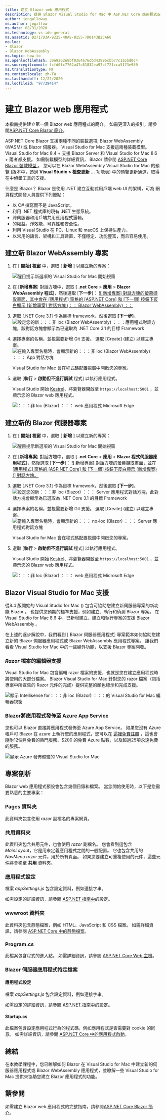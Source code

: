 ```yaml
---
title: 建立 Blazor web 應用程式
description: 提供 Blazor Visual Studio for Mac 中 ASP.NET Core 應用程式支援的相關資訊。
author: jongalloway
ms.author: jogallow
ms.date: 08/31/2020
ms.technology: vs-ide-general
ms.assetid: D2717D3A-9225-40A8-8155-7D0143B2CA60
no-loc:
- Blazor
- Blazor WebAssembly
ms.topic: how-to
ms.openlocfilehash: 30e9a62e8bf0364a76cbd43995cbb77c1a5bd0c4
ms.sourcegitcommit: fcfd0fc7702a47c81832ea97cf721cca5173e930
ms.translationtype: MT
ms.contentlocale: zh-TW
ms.lasthandoff: 12/22/2020
ms.locfileid: "97729414"
---
```

# <a name="create-no-locblazor-web-apps"></a>建立 Blazor web 應用程式

本指南提供建立第一個 Blazor web 應用程式的簡介。 如需更深入的指引，請參閱[ASP.NET Core Blazor 簡介](/aspnet/core/blazor/index)。

ASP.NET Core Blazor 支援兩種不同的裝載選項; Blazor WebAssembly (WASM) 或 Blazor 伺服器。 Visual Studio for Mac 支援這兩種裝載模型。 Visual Studio for Mac 8.4 + 支援 Blazor Server 和 Visual Studio for Mac 8.6 + 兩者都支援。 如需裝載模型的詳細資訊， Blazor 請參閱 [ASP.NET Core Blazor 裝載模型 ](/aspnet/core/blazor/hosting-models?view=aspnetcore-3.1&preserve-view=true)。 您可以在 Blazor WebAssembly Visual Studio for Mac 的預覽 (版本中，透過 **Visual Studio > 檢查更新 ...** 功能表) 中的預覽更新通道，取得在中偵錯工具的支援。

什麼是 Blazor？ Blazor 是使用 .NET 建立互動式用戶端 web UI 的架構，可為 網頁程式開發人員提供下列優點：

* 以 C# 撰寫而不是 JavaScript。
* 利用 .NET 程式庫的現有 .NET 生態系統。
* 跨伺服器和用戶端共用應用程式邏輯。
* 的權益。淨效能、可靠性和安全性。
* 利用 Visual Studio 在 PC、Linux 和 macOS 上保持生產力。
* 以常用的語言、架構和工具建置，不僅穩定、功能豐富，而且容易使用。

## <a name="create-a-new-no-locblazor-webassembly-project"></a>建立新 Blazor WebAssembly 專案
1. 在 [ **開始] 視窗** 中，選取 [ **新增** ] 以建立新的專案：

   ![醒目提示新選項的 Visual Studio for Mac 開始視窗](media/blazor-new-project.png)

1. 在 [**新增專案**] 對話方塊中，選取 [ **.net Core** > **應用** > **Blazor WebAssembly 程式**]，然後選取 [**下一步**]： [ ![ 新增專案] 對話方塊的螢幕擷取畫面，其中會在 [應用程式] 窗格的 [ASP.NET Core] 和 [下一個] 按鈕下反白顯示 [新增專案] 對話方塊 (：： Blazor WebAssembly) ：：](media/blazor-wasm-project-template.png)

1. 選取 [.NET Core 3.1] 作為目標 framework，然後選取 **[下一步]**。 
   ![設定您的新：：：非 loc (Blazor WebAssembly) ：：：應用程式對話方塊，該對話方塊會顯示為已選取為 .NET Core 3.1 的目標 Framework](media/blazor-wasm-select-target-framework.png)

1. 選擇專案的名稱，並視需要新增 Git 支援。 選取 [Create] \(建立\)  以建立專案。
    ![在輸入專案名稱時，會顯示新的：：：非 loc (Blazor WebAssembly) ：：： App 對話方塊](media/blazor-wasm-name-project.png)

   Visual Studio for Mac 會在程式碼配置視窗中開啟您的專案。

1. 選取 [**執行**  >  **啟動但不進行調試** 程式] 以執行應用程式。

   Visual Studio 開始 [Kestrel](/aspnet/core/fundamentals/servers/kestrel)、將瀏覽器開啟至 `https://localhost:5001` ，並顯示您的 Blazor web 應用程式。

   ![：：：非 loc (Blazor) ：：： web 應用程式 Microsoft Edge](media/blazor-new-app-in-edge.png)

## <a name="creating-a-new-no-locblazor-server-project"></a>建立新的 Blazor 伺服器專案

1. 在 [ **開始] 視窗** 中，選取 [ **新增** ] 以建立新的專案：

   ![醒目提示新選項的 Visual Studio for Mac 開始視窗](media/blazor-new-project.png)
1. 在 [**新增專案**] 對話方塊中，選取 [ **.net Core** > **應用** > **Blazor 程式伺服器應用程式**]，然後選取 [**下一步**]： [ ![ 新增專案] 對話方塊的螢幕擷取畫面，並在 [應用程式] 窗格的 [ASP.NET Core] 和 [下一個] 按鈕下反白顯示 [新增專案)  (] 對話方塊。](media/blazor-project-template.png)

1. 選取 [.NET Core 3.1] 作為目標 framework，然後選取 **[下一步]**。 
   ![設定您的新：：：非 loc (Blazor) ：：： Server 應用程式對話方塊，此對話方塊會顯示為已選取為 .NET Core 3.1 的目標 Framework](media/blazor-select-target-framework.png)

1. 選擇專案的名稱，並視需要新增 Git 支援。 選取 [Create] \(建立\)  以建立專案。
   ![當輸入專案名稱時，會顯示新的：：： no-loc (Blazor) ：：： Server 應用程式對話方塊](media/blazor-name-project.png)

   Visual Studio for Mac 會在程式碼配置視窗中開啟您的專案。
1. 選取 [**執行**  >  **啟動但不進行調試** 程式] 以執行應用程式。

   Visual Studio 開始 [Kestrel](/aspnet/core/fundamentals/servers/kestrel)、將瀏覽器開啟至 `https://localhost:5001` ，並顯示您的 Blazor web 應用程式。

   ![：：：非 loc (Blazor) ：：： web 應用程式 Microsoft Edge](media/blazor-new-app-in-edge.png)

## <a name="no-locblazor-support-in-visual-studio-for-mac"></a>Blazor Visual Studio for Mac 支援

從8.4 版開始的 Visual Studio for Mac () 包含可協助您建立新伺服器專案的新功能 Blazor 。 也提供您預期的標準支援，例如建立、執行和偵測 Blazor 專案。 在 Visual Studio for Mac 8.6 中，已新增建立、建立和執行專案的支援 Blazor WebAssembly 。

在上述的逐步解說中，我們看到 [ Blazor 伺服器應用程式] 專案範本如何協助您建立新的 Blazor 伺服器應用程式或 Blazor WebAssembly 應用程式專案。 讓我們看看 Visual Studio for Mac 中的一些額外功能，以支援 Blazor 專案開發。

### <a name="editor-support-for-razor-files"></a>*Razor* 檔案的編輯器支援
Visual Studio for Mac 包含編輯 razor 檔案的支援，也就是您在建立應用程式時將使用的大部分檔案。 Blazor Visual Studio for Mac 針對您的 razor 檔案（包括專案中所宣告的 Razor 元件的完成）提供完整的顏色標示和完成支援。

![顯示 Intellisense for：：：非 loc (Blazor) ：：：的 Visual Studio for Mac 編輯器視窗](media/blazor-intellisense.png)

### <a name="publishing-no-locblazor-applications-to-azure-app-service"></a>Blazor將應用程式發佈至 Azure App Service
您也可以 Blazor 直接將應用程式發佈至 Azure App Service。 如果您沒有 Azure 帳戶可 Blazor 在 azure 上執行您的應用程式，您可以在 [這裡免費註冊](https://azure.microsoft.com/free) ，這也會隨附12個月免費的熱門服務、$200 的免費 Azure 點數，以及超過25項永遠免費的服務。

![顯示 Azure 發佈體驗的 Visual Studio for Mac](media/blazor-azure-publish.png)

## <a name="project-anatomy"></a>專案剖析

Blazor web 應用程式預設會包含幾個目錄和檔案。 當您開始使用時，以下是您需要熟悉的主要專案：

### <a name="pages-folder"></a>Pages 資料夾

此資料夾包含使用 *razor* 副檔名的專案網頁。

### <a name="shared-folder"></a>共用資料夾

此資料夾包含共用元件，也會使用 *razor* 副檔名。 您會看到這包含 *MainLayout*，它是用來定義應用程式之間的一般配置。 它也包含共用的 *NavMenu razor* 元件，用於所有頁面。 如果您要建立可重複使用的元件，這些元件將會移至 **共用** 資料夾。

### <a name="app-settings"></a>應用程式設定

檔案 *appSettings.js* 包含設定資料，例如連接字串。

如需設定的詳細資訊，請參閱 [ASP.NET 指南中](/aspnet/core/fundamentals/configuration/index)的設定。

### <a name="wwwroot-folder"></a>wwwroot 資料夾

此資料夾包含靜態檔案，例如 HTML、JavaScript 和 CSS 檔案。 如需詳細資訊，請參閱 [ASP.NET Core 中的靜態檔案](/aspnet/core/fundamentals/static-files)。

### <a name="programcs"></a>Program.cs

此檔案包含程式的進入點。 如需詳細資訊，請參閱 [ASP.NET Core Web 主機](/aspnet/core/fundamentals/host/web-host)。

### <a name="no-locblazor-server-app-specific-files"></a>Blazor 伺服器應用程式特定檔案
#### <a name="app-settings"></a>應用程式設定

檔案 *appSettings.js* 包含設定資料，例如連接字串。

如需設定的詳細資訊，請參閱 [ASP.NET 指南中](/aspnet/core/fundamentals/configuration/index)的設定。

#### <a name="startupcs"></a>Startup.cs

此檔案包含設定應用程式行為的程式碼，例如應用程式是否需要對 cookie 的同意。 如需詳細資訊，請參閱 [ASP.NET Core 中的應用程式啟動](/aspnet/core/fundamentals/startup)。

## <a name="summary"></a>總結
在本教學課程中，您已瞭解如何 Blazor 在 Visual Studio for Mac 中建立新的伺服器應用程式或 Blazor WebAssembly 應用程式，並瞭解一些 Visual Studio for Mac 提供來協助您建立 Blazor 應用程式的功能。

## <a name="see-also"></a>請參閱

如需建立 Blazor web 應用程式的完整指南，請參閱[ASP.NET Core Blazor 簡介](/aspnet/core/blazor/index)。